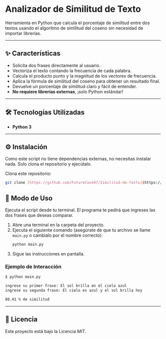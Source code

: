 # Analizador de Similitud de Texto
Herramienta en Python que calcula el porcentaje de similitud entre dos textos usando el algoritmo de similitud del coseno sin necesidad de importar librerías.


---

## ✨ Características

* Solicita dos frases directamente al usuario.
* Vectoriza el texto contando la frecuencia de cada palabra.
* Calcula el producto punto y la magnitud de los vectores de frecuencia.
* Aplica la fórmula de similitud del coseno para obtener un resultado final.
* Devuelve un porcentaje de similitud claro y fácil de entender.
* **No requiere librerías externas**, ¡solo Python estándar!

---

## 🛠️ Tecnologías Utilizadas

* **Python 3**

---

## ⚙️ Instalación

Como este script no tiene dependencias externas, no necesitas instalar nada. Solo clona el repositorio y ejecútalo.

Clona este repositorio:
   ```bash
   git clone [https://github.com/FutureCone07/Similitud-de-Texto](https://github.com/FutureCone07/Similitud-de-Texto.git)
   ```
## 🚀 Modo de Uso

Ejecuta el script desde tu terminal. El programa te pedirá que ingreses las dos frases que deseas comparar.

1.  Abre una terminal en la carpeta del proyecto.
2.  Ejecuta el siguiente comando (asegúrate de que tu archivo se llame `main.py` o cámbialo por el nombre correcto):
    ```bash
    python main.py
    ```
3.  Sigue las instrucciones en pantalla.

### Ejemplo de Interacción

```bash
$ python main.py

ingrese su primer frase: El sol brilla en el cielo azul
ingrese su segunda frase: El cielo es azul y el sol brilla hoy

80.41 % de similitud
```

---

## 📄 Licencia

Este proyecto está bajo la Licencia MIT.
